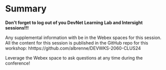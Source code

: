 # Summary

**Don't forget to log out of you DevNet Learning Lab and Intersight sessions!!!**

Any supplemental information with be in the Webex spaces for this session. All the content for this session is published in the GitHub repo for this workshop: hhttps://github.com/albrenne/DEVWKS-2060-CLUS24

Leverage the Webex space to ask questions at any time during the conference!


